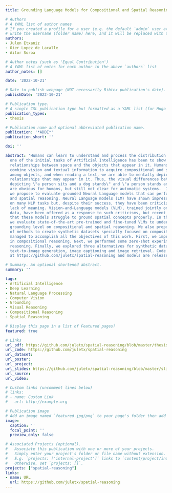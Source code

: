 ```yaml
---
title: Grounding Language Models for Compositional and Spatial Reasoning

# Authors
# A YAML list of author names
# If you created a profile for a user (e.g. the default `admin` user at `content/authors/admin/`), 
# write the username (folder name) here, and it will be replaced with their full name and linked to their profile.
authors:
- Julen Etxaniz
- Oier Lopez de Lacalle
- Aitor Soroa

# Author notes (such as 'Equal Contribution')
# A YAML list of notes for each author in the above `authors` list
author_notes: []

date: '2022-10-21'

# Date to publish webpage (NOT necessarily Bibtex publication's date).
publishDate: '2022-10-21'

# Publication type.
# A single CSL publication type but formatted as a YAML list (for Hugo requirements).
publication_types:
- thesis

# Publication name and optional abbreviated publication name.
publication: '*ADDI*'
publication_short: ''

doi: ''

abstract: 'Humans can learn to understand and process the distribution of space, and
  one of the initial tasks of Artificial Intelligence has been to show machines the
  relationships between space and the objects that appear in it. Humans naturally
  combine vision and textual information to acquire compositional and spatial relationships
  among objects, and when reading a text, we are able to mentally depict the spatial
  relationships that may appear in it. Thus, the visual differences between images
  depicting \"a person sits and a dog stands\" and \"a person stands and a dog sits\"
  are obvious for humans, but still not clear for automatic systems.  In this project,
  we propose to evaluate grounded Neural Language models that can perform compositional
  and spatial reasoning. Neural Language models (LM) have shown impressive capabilities
  on many NLP tasks but, despite their success, they have been criticized for their
  lack of meaning. Vision-and-Language models (VLM), trained jointly on text and image
  data, have been offered as a response to such criticisms, but recent work has shown
  that these models struggle to ground spatial concepts properly. In the project,
  we evaluate state-of-the-art pre-trained and fine-tuned VLMs to understand their
  grounding level on compositional and spatial reasoning. We also propose a variety
  of methods to create synthetic datasets specially focused on compositional reasoning.  We
  managed to accomplish all the objectives of this work. First, we improved the state-of-the-art
  in compositional reasoning. Next, we performed some zero-shot experiments on spatial
  reasoning. Finally, we explored three alternatives for synthetic dataset creation:
  text-to-image generation, image captioning and image retrieval. Code is released
  at https://github.com/juletx/spatial-reasoning and models are released at https://huggingface.co/juletxara.'

# Summary. An optional shortened abstract.
summary: ''

tags:
- Artificial Intelligence
- Deep Learning
- Natural Language Processing
- Computer Vision
- Grounding
- Visual Reasoning
- Compositional Reasoning
- Spatial Reasoning

# Display this page in a list of Featured pages?
featured: true

# Links
url_pdf: https://github.com/juletx/spatial-reasoning/blob/master/thesis/thesis.pdf
url_code: https://github.com/juletx/spatial-reasoning
url_dataset:
url_poster:
url_project:
url_slides: https://github.com/juletx/spatial-reasoning/blob/master/slides/master_thesis_slides_julen_etxaniz.pdf
url_source:
url_video:

# Custom links (uncomment lines below)
# links:
# - name: Custom Link
#   url: http://example.org

# Publication image
# Add an image named `featured.jpg/png` to your page's folder then add a caption below.
image:
  caption: ''
  focal_point: ''
  preview_only: false

# Associated Projects (optional).
#   Associate this publication with one or more of your projects.
#   Simply enter your project's folder or file name without extension.
#   E.g. `projects: ['internal-project']` links to `content/project/internal-project/index.md`.
#   Otherwise, set `projects: []`.
projects: ["spatial-reasoning"]
links:
- name: URL
  url: https://github.com/juletx/spatial-reasoning
---
```


